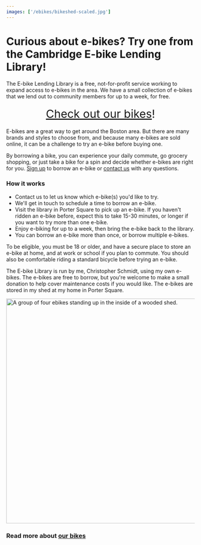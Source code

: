 ```yaml
---
images: ['/ebikes/bikeshed-scaled.jpg']
---
```


# Curious about e-bikes? Try one from the Cambridge E-bike Lending Library!

The E-bike Lending Library is a free, not-for-profit service working to expand
access to e-bikes in the area. We have a small collection of e-bikes that we
lend out to community members for up to a week, for free.

<div style="text-align: center; font-size: 30px; margin: 20px"><a href="/our-bikes/">Check out our bikes</a>!</div>

E-bikes are a great way to get around the Boston area. But there are
many brands and styles to choose from, and because many e-bikes are sold
online, it can be a challenge to try an e-bike before buying one.

By borrowing a bike, you can experience your daily commute, go grocery
shopping, or just take a bike for a spin and decide whether e-bikes are right
for you. [Sign up](https://forms.gle/WkBo3KS4jfbQtgAr7) to borrow an e-bike or
[contact us](mailto:camberville@ebikelibrary.org) with any questions.

### How it works

* Contact us to let us know which e-bike(s) you'd like to try.
* We'll get in touch to schedule a time to borrow an e-bike.
* Visit the library in Porter Square to pick up an e-bike. If you haven't
    ridden an e-bike before, expect this to take 15-30 minutes, or
    longer if you want to try more than one e-bike.
* Enjoy e-biking for up to a week, then bring the e-bike back to the
    library.
* You can borrow an e-bike more than once, or borrow multiple e-bikes.

To be eligible, you must be 18 or older, and have a secure place to
store an e-bike at home, and at work or school if you plan to commute.
You should also be comfortable riding a standard bicycle before trying
an e-bike.

The E-bike Library is run by me, Christopher Schmidt, using my own e-bikes.
The e-bikes are free to borrow, but you're welcome to make a small donation to
help cover maintenance costs if you would like. The e-bikes are stored in my
shed at my home in Porter Square.

<img src="/ebikes/bikeshed-scaled.jpg" width=600 alt="A group of four ebikes standing up in the inside of a wooded shed." />

### Read more about [our bikes](/our-bikes)

